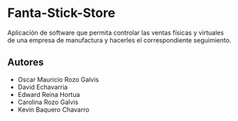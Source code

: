 # Fanta-Stick-Store

Aplicación de software que permita controlar las ventas físicas y virtuales de una empresa de manufactura y hacerles el correspondiente seguimiento.

## Autores

* Oscar Mauricio Rozo Galvis
* David Echavarria
* Edward Reina Hortua
* Carolina Rozo Galvis
* Kevin Baquero Chavarro
